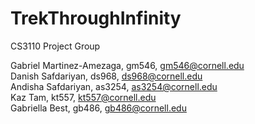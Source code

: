 # TrekThroughInfinity
CS3110 Project Group

Gabriel Martinez-Amezaga, gm546, gm546@cornell.edu \
Danish Safdariyan, ds968, ds968@cornell.edu \
Andisha Safdariyan, as3254, as3254@cornell.edu \
Kaz Tam, kt557, kt557@cornell.edu \
Gabriella Best, gb486, gb486@cornell.edu
